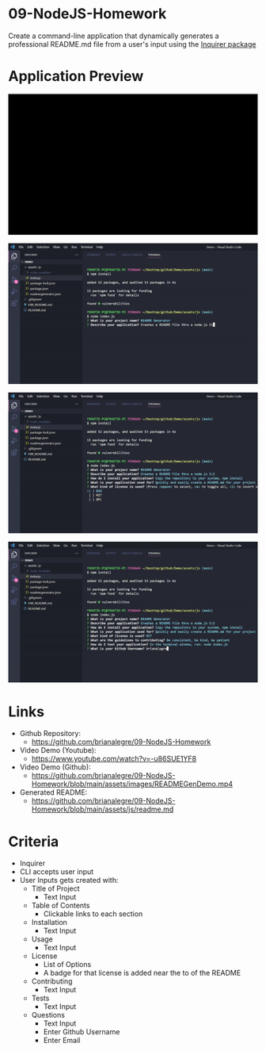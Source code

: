 # 09-NodeJS-Homework

Create a command-line application that dynamically generates a professional README.md file from a user's input using the [Inquirer package](https://www.npmjs.com/package/inquirer)

# Application Preview

<p align="left">
    <img alt="README Gen Demo 1" src="./assets/images/READMEGenDemoGif1.gif">
</p>

<p align="left">
    <img alt="README Gen Demo 2" src="./assets/images/READMEGenDemoGif2.gif">
</p>

<p align="left">
    <img alt="README Gen Demo 3" src="./assets/images/READMEGenDemoGif3.gif">
</p>

<p align="left">
    <img alt="README Gen Demo 4" src="./assets/images/READMEGenDemoGif4.gif">
</p>

# Links

-   Github Repository:
    -   https://github.com/brianalegre/09-NodeJS-Homework
-   Video Demo (Youtube):
    -   https://www.youtube.com/watch?v=-u86SUE1YF8
-   Video Demo (Github):
    -   https://github.com/brianalegre/09-NodeJS-Homework/blob/main/assets/images/READMEGenDemo.mp4
-   Generated README:
    -   https://github.com/brianalegre/09-NodeJS-Homework/blob/main/assets/js/readme.md

# Criteria

-   Inquirer
-   CLI accepts user input
-   User Inputs gets created with:
    -   Title of Project
        -   Text Input
    -   Table of Contents
        -   Clickable links to each section
    -   Installation
        -   Text Input
    -   Usage
        -   Text Input
    -   License
        -   List of Options
        -   A badge for that license is added near the to of the README
    -   Contributing
        -   Text Input
    -   Tests
        -   Text Input
    -   Questions
        -   Text Input
        -   Enter Github Username
        -   Enter Email
